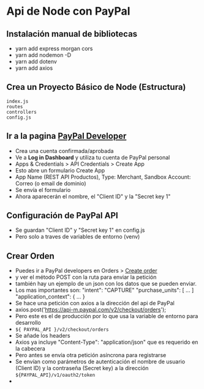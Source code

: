 # Api de Node con PayPal

## Instalación manual de bibliotecas

* yarn add express morgan cors
* yarn add nodemon -D
* yarn add dotenv
* yarn add axios

## Crea un Proyecto Básico de Node (Estructura)

    index.js
    routes
    controllers
    config.js

## Ir a la pagina [PayPal Developer](https://developer.paypal.com)

* Crea una cuenta confirmada/aprobada
* Ve a **Log in Dashboard** y utiliza tu cuenta de PayPal personal
* Apps & Credentials > API Credentials > Create App
* Esto abre un formulario Create App
* App Name (REST API Productos), Type: Merchant, Sandbox Account: Correo (o email de dominio)
* Se envía el formulario
* Ahora aparecerán el nombre, el "Client ID" y la "Secret key 1"

## Configuración de PayPal API

* Se guardan "Client ID" y "Secret key 1" en config.js
* Pero solo a traves de variables de entorno (venv)

## Crear Orden

* Puedes ir a PayPal developers en Orders > [Create order](https://developer.paypal.com/docs/api/orders/v2/)
* y ver el método POST con la ruta para enviar la petición
* también hay un ejemplo de un json con los datos que se pueden enviar.
* Los mas importantes son:
    "intent": "CAPTURE"
    "purchase_units": [ ... ]
    "application_context": { ... }
* Se hace una petición con axios a la dirección del api de PayPal
* axios.post('https://api-m.paypal.com/v2/checkout/orders');
* Pero este es el de producción por lo que usa la variable de entorno para desarrollo
* `${ PAYPAL_API }/v2/checkout/orders`
* Se añade los headers
* Axios ya incluye "Content-Type": "application/json" que es requerido en la cabecera
* Pero antes se envía otra petición asíncrona para registrarse
* Se envían como parámetros de autenticación el nombre de usuario (Client ID) y la contraseña (Secret key) a la dirección `${PAYPAL_API}/v1/oauth2/token`
*
